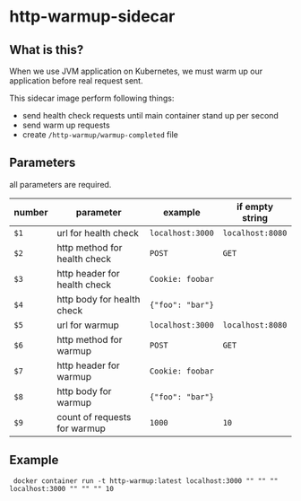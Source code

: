 # http-warmup-sidecar

## What is this?

When we use JVM application on Kubernetes, we must warm up our application before real request sent.

This sidecar image perform following things:

- send health check requests until main container stand up per second
- send warm up requests
- create `/http-warmup/warmup-completed` file

## Parameters

all parameters are required.

| number | parameter                    | example          | if empty string  |
|--------|------------------------------|------------------|------------------|
| `$1`   | url for health check         | `localhost:3000` | `localhost:8080` |
| `$2`   | http method for health check | `POST`           | `GET`            |
| `$3`   | http header for health check | `Cookie: foobar` |                  |
| `$4`   | http body for health check   | `{"foo": "bar"}` |                  |
| `$5`   | url for warmup               | `localhost:3000` | `localhost:8080` |
| `$6`   | http method for warmup       | `POST`           | `GET`            |
| `$7`   | http header for warmup       | `Cookie: foobar` |                  |
| `$8`   | http body for warmup         | `{"foo": "bar"}` |                  |
| `$9`   | count of requests for warmup | `1000`           | `10`             |

## Example

```shell
 docker container run -t http-warmup:latest localhost:3000 "" "" "" localhost:3000 "" "" "" 10
```
